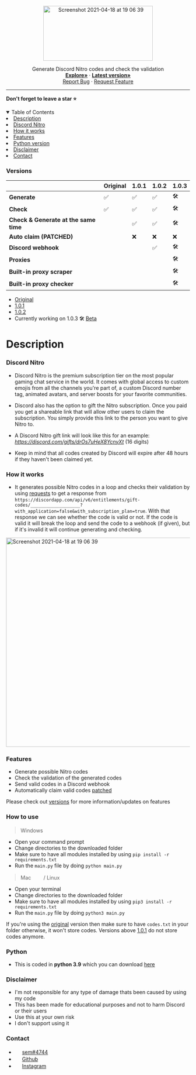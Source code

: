 <p align="center">
<img width="300" height="150" alt="Screenshot 2021-04-18 at 19 06 39" src="https://user-images.githubusercontent.com/78478073/120325661-2bebb180-c2e8-11eb-9a08-8ead7fc9b042.JPG">
</p>
  <p align="center">
    Generate Discord Nitro codes and check the validation
    <br />
    <a href="https://github.com/semmoolenschot/Discord-Nitro-generator"><strong>Explore»</strong></a
    <br />
      ·
      <a href="https://github.com/semmoolenschot/Discord-Nitro-Generator/releases/tag/1.0.2"><strong> Latest version»</strong></a>
    <br />
    <a href="https://github.com/semmoolenschot/Discord-Nitro-generator/issues">Report Bug</a>
    ·
    <a href="https://github.com/semmoolenschot/Discord-Nitro-generator/issues">Request Feature</a>
  

---
**Don't forget to leave a star ⭐**
      
      
<details open="open">
  <summary>Table of Contents</summary>
  </li>
    <li><a href="#description">Description</a>
    <li><a href="#discord-nitro">Discord Nitro</a></li>
    <li><a href="#how-it-works">How it works</a></li>
    </li>
    <li><a href="#features">Features</a></li>
    <li><a href="#python">Python version</a></li>
    <li><a href="#important">Disclaimer</a></li>
    <li><a href="#contact">Contact</a></li>
  </ol>
</details>

### Versions
|⠀| Original | 1.0.1 | 1.0.2 | 1.0.3 |
| --------- | ----- | ----- | ----- | ----- |
| **Generate** | ✅| ✅ | ✅ | 🛠️ |
| **Check** | ✅ | ✅ | ✅ | 🛠️ |
| **Check & Generate at the same time** | ⠀ | ✅ | ✅ | 🛠️ |
| **Auto claim (PATCHED)** | ⠀ | ❌ | ❌ | ❌ |
| **Discord webhook** | ⠀ | ⠀ | ✅ | 🛠️ |
| **Proxies** | ⠀ | ⠀ | ⠀ | 🛠️ |
| **Built-in proxy scraper** | ⠀ | ⠀ | ⠀ | 🛠️ |
| **Built-in proxy checker** | ⠀ | ⠀ | ⠀ | 🛠️ |

- [Original](https://github.com/semmoolenschot/Discord-Nitro-Generator)
- [1.0.1](https://github.com/semmoolenschot/Discord-Nitro-Generator/releases/tag/1.0.1)
- [1.0.2](https://github.com/semmoolenschot/Discord-Nitro-Generator/releases/tag/1.0.2)
- Currently working on 1.0.3 🛠️ [Beta](https://github.com/semmoolenschot/Discord-Nitro-Generator/releases/tag/1.0.3)



# Description

### Discord Nitro

- Discord Nitro is the premium subscription tier on the most popular gaming chat service in the world. It comes with global access to custom emojis from all the channels you're part of, a custom Discord number tag, animated avatars, and server boosts for your favorite communities.

- Discord also has the option to gift the Nitro subscription. Once you paid you get a shareable link that will allow other users to claim the subscription. You simply provide this link to the person you want to give Nitro to.

- A Discord Nitro gift link will look like this for an example: *https://discord.com/gifts/drOs7uHeX8YcnyXt* (16 digits)

- Keep in mind that all codes created by Discord will expire after 48 hours if they haven't been claimed yet.

### How it works

- It generates possible Nitro codes in a loop and checks their validation by using [requests](https://pypi.org/project/requests/) to get a response from ```https://discordapp.com/api/v6/entitlements/gift-codes/___________________?with_application=false&with_subscription_plan=true```. With that response we can see whether the code is valid or not. If the code is valid it will break the loop and send the code to a webhook (if given), but if it's invalid it will continue generating and checking.


<img width="572" alt="Screenshot 2021-04-18 at 19 06 39" src="https://user-images.githubusercontent.com/78478073/115154085-573c7900-a079-11eb-9c96-18ecddd5fffa.png">

### Features
- Generate possible Nitro codes
- Check the validation of the generated codes
- Send valid codes in a Discord webhook
- Automatically claim valid codes [patched](#versions)

Please check out [versions](#versions) for more information/updates on features

### How to use
> Windows ⠀<img width="16" src="https://www.mijncomputerhulp.nl/wp-content/uploads/2019/05/microsoft-windows-22-logo-png-transparent.png">

- Open your command prompt
- Change directories to the downloaded folder
- Make sure to have all modules installed by using ``pip install -r requirements.txt``
- Run the ``main.py`` file by doing ``python main.py``
      
> Mac ⠀<img width="16" src="https://image.flaticon.com/icons/png/512/2/2235.png"> / Linux ⠀<img width="16" src="https://user-images.githubusercontent.com/78478073/120348722-bab6f900-c2fd-11eb-818d-24a576875768.png">
      
- Open your terminal
- Change directories to the downloaded folder
- Make sure to have all modules installed by using ``pip3 install -r requirements.txt``
- Run the ``main.py`` file by doing ``python3 main.py``

If you're using the [original](https://github.com/semmoolenschot/Discord-Nitro-Generator) version then make sure to have ```codes.txt``` in your folder otherwise, it won't store codes. Versions above [1.0.1](https://github.com/semmoolenschot/Discord-Nitro-Generator/releases/tag/1.0.1) do not store codes anymore.

### Python
- This is coded in **python 3.9** which you can download [here](https://www.python.org/downloads/)

### Disclaimer


- I'm not responsible for any type of damage thats been caused by using my code
- This has been made for educational purposes and not to harm Discord or their users
- Use this at your own risk
- I don't support using it


### Contact

- <img width="16" src="https://i.redd.it/5zec9qw4ppy61.png"> [sem#4744](https://discord.com/)
- <img width="16" src="https://www.monalisaelburg.nl/media/Bladzy/Productset/productset/image/1/g/i/github.jpg"> [Github](https://github.com/semmoolenschot)
- <img width="16" src="https://demaasdijk-events.nl/wp-content/uploads/2019/06/instagram-png-instagram-png-logo-1455.png"> [Instagram](https://instagram.com/semmoolenschot)

